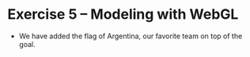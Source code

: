 # Exercise 5 – Modeling with WebGL

- We have added the flag of Argentina, our favorite team on top of the goal.
